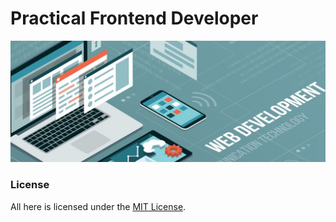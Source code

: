 # Practical Frontend Developer

![Cover](./cover.jpg)

### License

All here is licensed under the [MIT License](./LICENSE.md).
